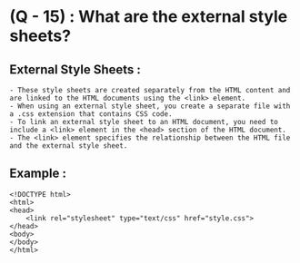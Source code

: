 # (Q - 15) : What are the external style sheets?

## External Style Sheets :
    - These style sheets are created separately from the HTML content and are linked to the HTML documents using the <link> element.
    - When using an external style sheet, you create a separate file with a .css extension that contains CSS code.
    - To link an external style sheet to an HTML document, you need to include a <link> element in the <head> section of the HTML document.
    - The <link> element specifies the relationship between the HTML file and the external style sheet. 

## Example :
    <!DOCTYPE html>
    <html>
    <head>
        <link rel="stylesheet" type="text/css" href="style.css">
    </head>
    <body>
    </body>
    </html>
